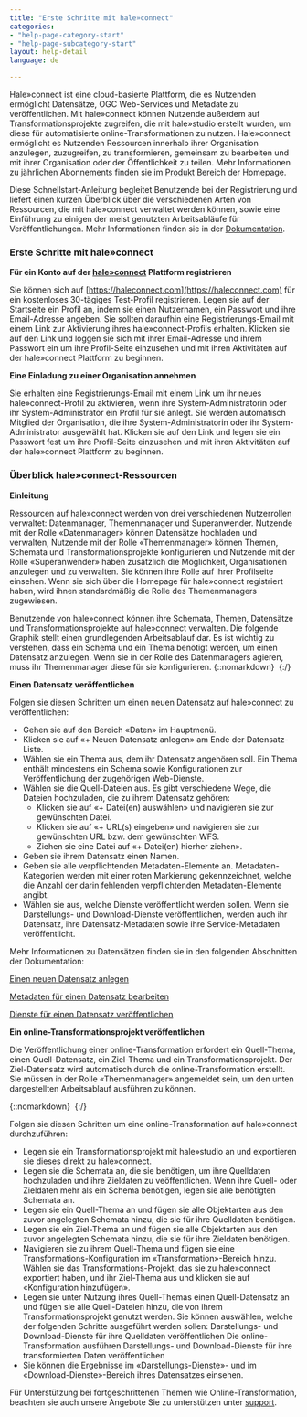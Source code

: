 ```yaml
---
title: "Erste Schritte mit hale»connect"
categories:
- "help-page-category-start"
- "help-page-subcategory-start"
layout: help-detail
language: de

---
```


Hale»connect ist eine cloud-basierte Plattform, die es Nutzenden ermöglicht Datensätze, OGC Web-Services und Metadate zu veröffentlichen. Mit hale»connect können Nutzende außerdem auf Transformationsprojekte zugreifen, die mit hale»studio erstellt wurden, um diese für automatisierte online-Transformationen zu nutzen. Hale»connect ermöglicht es Nutzenden Ressourcen innerhalb ihrer Organisation anzulegen, zuzugreifen, zu transformieren, gemeinsam zu bearbeiten und mit ihrer Organisation oder der Öffentlichkeit zu teilen. Mehr Informationen zu jährlichen Abonnements finden sie im [Produkt](https://www.wetransform.to/products/haleconnect/) Bereich der Homepage.

Diese Schnellstart-Anleitung begleitet Benutzende bei der Registrierung und liefert einen kurzen Überblick über die verschiedenen Arten von Ressourcen, die mit hale»connect verwaltet werden können, sowie eine Einführung zu einigen der meist genutzten Arbeitsabläufe für Veröffentlichungen. Mehr Informationen finden sie in der [Dokumentation](https://www.wetransform.to/help/de/).

### **Erste Schritte mit hale»connect**

**Für ein Konto auf der [hale»connect](https://haleconnect.com) Plattform registrieren**

Sie können sich auf [https://haleconnect.com](https://haleconnect.com) für ein kostenloses 30-tägiges Test-Profil registrieren.
Legen sie auf der Startseite ein Profil an, indem sie einen Nutzernamen, ein Passwort und ihre Email-Adresse angeben. Sie sollten daraufhin eine Registrierungs-Email mit einem Link zur Aktivierung ihres hale»connect-Profils erhalten. Klicken sie auf den Link und loggen sie sich mit ihrer Email-Adresse und ihrem Passwort ein um ihre Profil-Seite einzusehen und mit ihren Aktivitäten auf der hale»connect Plattform zu beginnen.

**Eine Einladung zu einer Organisation annehmen**

Sie erhalten eine Registrierungs-Email mit einem Link um ihr neues hale»connect-Profil zu aktivieren, wenn ihre System-Administratorin oder ihr System-Administrator ein Profil für sie anlegt. Sie werden automatisch Mitglied der Organisation, die ihre System-Administratorin oder ihr System-Administrator ausgewählt hat. Klicken sie auf den Link und legen sie ein Passwort fest um ihre Profil-Seite einzusehen und mit ihren Aktivitäten auf der hale»connect Plattform zu beginnen.

### **Überblick hale»connect-Ressourcen**

**Einleitung**

Ressourcen auf hale»connect werden von drei verschiedenen Nutzerrollen verwaltet: Datenmanager, Themenmanager und Superanwender. Nutzende mit der Rolle &laquo;Datenmanager&raquo; können Datensätze hochladen und verwalten, Nutzende mit der Rolle &laquo;Themenmanager&raquo; können Themen, Schemata und Transformationsprojekte konfigurieren und Nutzende mit der Rolle &laquo;Superanwender&raquo; haben zusätzlich die Möglichkeit, Organisationen anzulegen und zu verwalten. Sie können ihre Rolle auf ihrer Profilseite einsehen. Wenn sie sich über die Homepage für hale»connect registriert haben, wird ihnen standardmäßig die Rolle des Themenmanagers zugewiesen.

Benutzende von hale»connect können ihre Schemata, Themen, Datensätze und Transformationsprojekte auf hale»connect verwalten. Die folgende Graphik stellt einen grundlegenden Arbeitsablauf dar. Es ist wichtig zu verstehen, dass ein Schema und ein Thema benötigt werden, um einen Datensatz anzulegen. Wenn sie in der Rolle des Datenmanagers agieren, muss ihr Themenmanager diese für sie konfigurieren.
{::nomarkdown}
<img src="/images/help/de/publish_dataset.png" alt="" title="Einen Datensatz veröffentlichen" class="img-responsive img-inline-help">
{:/}

**Einen Datensatz veröffentlichen**

Folgen sie diesen Schritten um einen neuen Datensatz auf hale»connect zu veröffentlichen:

*	Gehen sie auf den Bereich &laquo;Daten&raquo; im Hauptmenü.
*	Klicken sie auf &laquo;+ Neuen Datensatz anlegen&raquo; am Ende der Datensatz-Liste.
*  	Wählen sie ein Thema aus, dem ihr Datensatz angehören soll. Ein Thema enthält mindestens ein Schema sowie Konfigurationen zur Veröffentlichung der zugehörigen Web-Dienste.
*	Wählen sie die Quell-Dateien aus. Es gibt verschiedene Wege, die Dateien hochzuladen, die zu ihrem Datensatz gehören:
    * Klicken sie auf &laquo;+ Datei(en) auswählen&raquo; und navigieren sie zur gewünschten Datei.
    * Klicken sie auf &laquo;+ URL(s) eingeben&raquo; und navigieren sie zur gewünschten URL bzw. dem gewünschten WFS.
    * Ziehen sie eine Datei auf &laquo;+ Datei(en) hierher ziehen&raquo;.
*	Geben sie ihrem Datensatz einen Namen.
*	Geben sie alle verpflichtenden Metadaten-Elemente an. Metadaten-Kategorien werden mit einer roten Markierung gekennzeichnet, welche die Anzahl der darin fehlenden verpflichtenden Metadaten-Elemente angibt.
*	Wählen sie aus, welche Dienste veröffentlicht werden sollen. Wenn sie Darstellungs- und Download-Dienste veröffentlichen, werden auch ihr Datensatz, ihre Datensatz-Metadaten sowie ihre Service-Metadaten veröffentlicht.

Mehr Informationen zu Datensätzen finden sie in den folgenden Abschnitten der Dokumentation:

[Einen neuen Datensatz anlegen](https://www.wetransform.to/help/de/help-page-category-datasetworkflow/help-page-subcategory-datasetworkflowcreatedataset/2015/01/10/dataset-create/)

[Metadaten für einen Datensatz bearbeiten](https://www.wetransform.to/help/de/help-page-category-datasetworkflow/help-page-subcategory-datasetworkfloweditmetadata/2015/01/05/dataset-enter-metadata/)

[Dienste für einen Datensatz veröffentlichen](https://www.wetransform.to/help/de/help-page-category-datasetworkflow/help-page-subcategory-datasetworkflowpublishservices/2015/01/01/dataset-publish-services/)

**Ein online-Transformationsprojekt veröffentlichen**

Die Veröffentlichung einer online-Transformation erfordert ein Quell-Thema, einen Quell-Datensatz, ein Ziel-Thema und ein Transformationsprojekt. Der Ziel-Datensatz wird automatisch durch die online-Transformation erstellt. Sie müssen in der Rolle &laquo;Themenmanager&raquo; angemeldet sein, um den unten dargestellten Arbeitsablauf ausführen zu können.

{::nomarkdown}
<img src="/images/help/de/online_transformation.png" alt="" title="Eine online-Transformation veröffentlichen" class="img-responsive img-inline-help">
{:/}


Folgen sie diesen Schritten um eine online-Transformation auf hale»connect durchzuführen:  

*	Legen sie ein Transformationsprojekt mit hale»studio an und exportieren sie dieses direkt zu hale»connect.
*	Legen sie die Schemata an, die sie benötigen, um ihre Quelldaten hochzuladen und ihre Zieldaten zu veöffentlichen. Wenn ihre Quell- oder Zieldaten mehr als ein Schema benötigen, legen sie alle benötigten Schemata an.
*	Legen sie ein Quell-Thema an und fügen sie alle Objektarten aus den zuvor angelegten Schemata hinzu, die sie für ihre Quelldaten benötigen.
*	Legen sie ein Ziel-Thema an und fügen sie alle Objektarten aus den zuvor angelegten Schemata hinzu, die sie für ihre Zieldaten benötigen.
*	Navigieren sie zu ihrem Quell-Thema und fügen sie eine Transformations-Konfiguration im &laquo;Transformation&raquo;-Bereich hinzu. Wählen sie das Transformations-Projekt, das sie zu hale»connect exportiert haben, und ihr Ziel-Thema aus und klicken sie auf &laquo;Konfiguration hinzufügen&raquo;.
*	Legen sie unter Nutzung ihres Quell-Themas einen Quell-Datensatz an und fügen sie alle Quell-Dateien hinzu, die von ihrem Transformationsprojekt genutzt werden. Sie können auswählen, welche der folgenden Schritte ausgeführt werden sollen:
    Darstellungs- und Download-Dienste für ihre Quelldaten veröffentlichen
    Die online-Transformation ausführen
    Darstellungs- und Download-Dienste für ihre transformierten Daten veröffentlichen
*	Sie können die Ergebnisse im &laquo;Darstellungs-Dienste&raquo;- und im &laquo;Download-Dienste&raquo;-Bereich ihres Datensatzes einsehen.

  Für Unterstützung bei fortgeschrittenen Themen wie Online-Transformation, beachten sie auch unsere Angebote Sie zu unterstützen unter [support](https://www.wetransform.to/services/support/).
